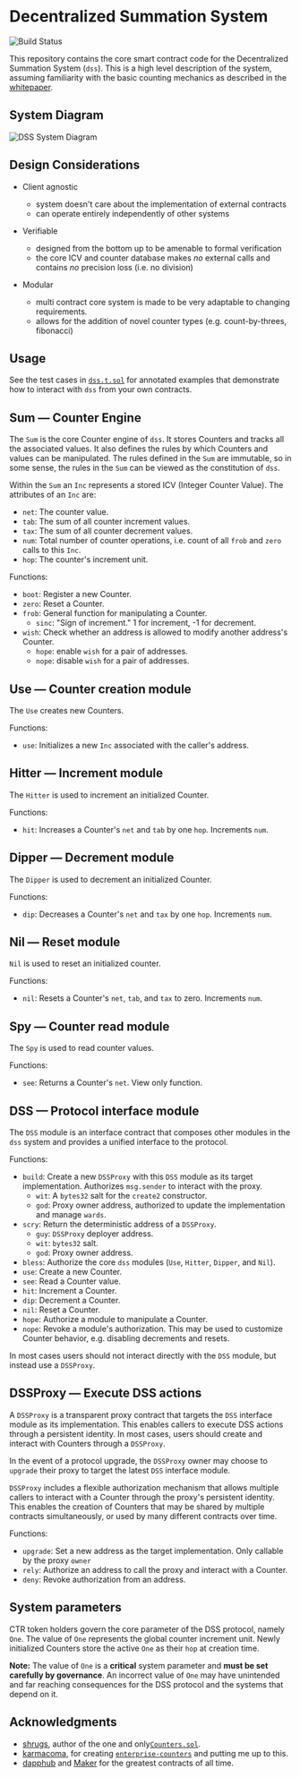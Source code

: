 # Decentralized Summation System
![Build Status](https://github.com/counterdao/dss/actions/workflows/.github/workflows/ci.yml/badge.svg?branch=main)


This repository contains the core smart contract code for the Decentralized
Summation System (`dss`). This is a high level description of the system, assuming
familiarity with the basic counting mechanics as described in the
[whitepaper](https://archive.org/details/arithmeticespri00peangoog/page/n6/mode/2up).

## System Diagram

![DSS System Diagram](/doc/dss-diagram.png?raw=true)

## Design Considerations

- Client agnostic
  - system doesn't care about the implementation of external contracts
  - can operate entirely independently of other systems

- Verifiable
  - designed from the bottom up to be amenable to formal verification
  - the core ICV and counter database makes *no* external calls and
    contains *no* precision loss (i.e. no division)

- Modular
  - multi contract core system is made to be very adaptable to changing
    requirements.
  - allows for the addition of novel counter types (e.g. count-by-threes, fibonacci)

## Usage

See the test cases in [`dss.t.sol`](https://github.com/counterdao/dss/blob/30569b93c86f2ca70dcd45f3cb374829ac7abbfc/test/dss.t.sol#L76) for annotated examples that demonstrate how to interact with `dss` from your own contracts.

## Sum — Counter Engine

The `Sum` is the core Counter engine of `dss`. It stores Counters and tracks
all the associated values. It also defines the rules by which Counters and values
can be manipulated. The rules defined in the `Sum` are immutable, so in some
sense, the rules in the `Sum` can be viewed as the constitution of `dss`.

Within the `Sum` an `Inc` represents a stored ICV (Integer Counter Value). The
attributes of an `Inc` are:
- `net`: The counter value.
- `tab`: The sum of all counter increment values.
- `tax`: The sum of all counter decrement values.
- `num`: Total number of counter operations, i.e. count of all `frob` and `zero` calls to this `Inc`.
- `hop`: The counter's increment unit.

Functions:
- `boot`: Register a new Counter.
- `zero`: Reset a Counter.
- `frob`: General function for manipulating a Counter.
  - `sinc`: "Sign of increment." 1 for increment, -1 for decrement.
- `wish`: Check whether an address is allowed to modify another address's Counter.
  - `hope`: enable `wish` for a pair of addresses.
  - `nope`: disable `wish` for a pair of addresses.

## Use — Counter creation module

The `Use` creates new Counters.

Functions:
- `use`: Initializes a new `Inc` associated with the caller's address.

## Hitter — Increment module

The `Hitter` is used to increment an initialized Counter.

Functions:
- `hit`: Increases a Counter's `net` and `tab` by one `hop`. Increments `num`.

## Dipper — Decrement module

The `Dipper` is used to decrement an initialized Counter.

Functions:
- `dip`: Decreases a Counter's `net` and `tax` by one `hop`. Increments `num`.

## Nil — Reset module

`Nil` is used to reset an initialized counter.

Functions:
- `nil`: Resets a Counter's `net`, `tab`, and `tax` to zero. Increments `num`.

## Spy — Counter read module

The `Spy` is used to read counter values.

Functions:
- `see`: Returns a Counter's `net`. View only function.

## DSS — Protocol interface module

The `DSS` module is an interface contract that composes other modules in
the `dss` system and provides a unified interface to the protocol.

Functions:
- `build`: Create a new `DSSProxy` with this `DSS` module as its target implementation. Authorizes
  `msg.sender` to interact with the proxy.
  - `wit`: A `bytes32` salt for the `create2` constructor.
  - `god`: Proxy owner address, authorized to update the implementation and manage `wards`.
- `scry`: Return the deterministic address of a `DSSProxy`.
  - `guy`: `DSSProxy` deployer address.
  - `wit`: `bytes32` salt.
  - `god`: Proxy owner address.
- `bless`: Authorize the core `dss` modules (`Use`, `Hitter`, `Dipper`, and `Nil`).
- `use`: Create a new Counter.
- `see`: Read a Counter value.
- `hit`: Increment a Counter.
- `dip`: Decrement a Counter.
- `nil`: Reset a Counter.
- `hope`: Authorize a module to manipulate a Counter.
- `nope`: Revoke a module's authorization. This may be used to customize Counter
  behavior, e.g. disabling decrements and resets.

In most cases users should not interact directly with the `DSS` module, but instead use a `DSSProxy`.

## DSSProxy — Execute DSS actions

A `DSSProxy` is a transparent proxy contract that targets the `DSS` interface module as its
implementation. This enables callers to execute DSS actions through a persistent identity.
In most cases, users should create and interact with Counters through a `DSSProxy`.

In the event of a protocol upgrade, the `DSSProxy` owner may choose to `upgrade` their proxy to
target the latest `DSS` interface module.

`DSSProxy` includes a flexible authorization mechanism that allows multiple callers to interact
with a Counter through the proxy's persistent identity. This enables the creation of Counters
that may be shared by multiple contracts simultaneously, or used by many different contracts
over time.

Functions:
- `upgrade`: Set a new address as the target implementation. Only callable by the proxy `owner`
- `rely`: Authorize an address to call the proxy and interact with a Counter.
- `deny`: Revoke authorization from an address.

## System parameters

CTR token holders govern the core parameter of the DSS protocol, namely `One`.
The value of `One` represents the global counter increment unit. Newly initialized Counters
store the active `One` as their `hop` at creation time.

**Note:** The value of `One` is a **critical** system parameter and **must be set carefully by governance**.
An incorrect value of `One` may have unintended and far reaching consequences for
the DSS protocol and the systems that depend on it.

## Acknowledgments

- [shrugs](https://github.com/shrugs), author of the one and only[`Counters.sol`](https://github.com/OpenZeppelin/openzeppelin-contracts/blob/master/contracts/utils/Counters.sol).
- [karmacoma](https://github.com/karmacoma-eth), for creating [`enterprise-counters`](https://github.com/karmacoma-eth/enterprise-counters) and putting me up to this.
- [dapphub](https://github.com/dapphub) and [Maker](https://github.com/makerdao) for the greatest contracts of all time.
